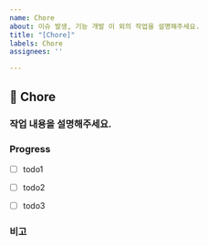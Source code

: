 ```yaml
---
name: Chore
about: 이슈 발생, 기능 개발 이 외의 작업을 설명해주세요.
title: "[Chore]"
labels: Chore
assignees: ''

---
```


## 🧹 Chore

### 작업 내용을 설명해주세요.



### Progress
- [ ] todo1
- [ ] todo2
- [ ] todo3



### 비고
